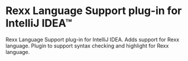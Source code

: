 # Rexx Language Support plug-in for IntelliJ IDEA™

Rexx Language Support plug-in for IntelliJ IDEA. Adds support for Rexx language. Plugin to support syntax checking and highlight for Rexx language.
